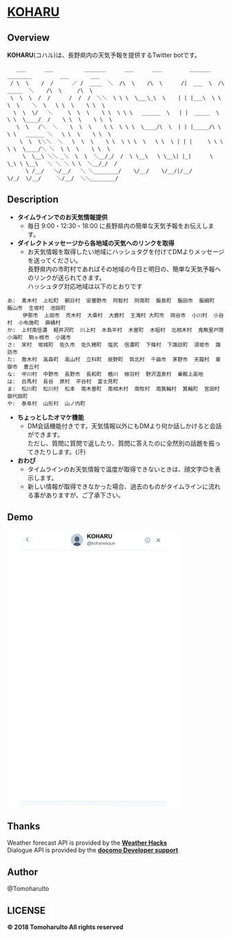 # [KOHARU](https://twitter.com/koharu_esque)

## Overview
__KOHARU__(コハル)は、長野県内の天気予報を提供するTwitter botです。  

```
   ___      ___          _______      ___      ___         _______     ________         ___       ___
 / \  \    /  /      ／ /  ____  ＼  /\  \    /\  \      /|  ___  \  /\   _____  ＼    /\  \     /\  \
 \  \  \  /  /      /  /  /  ＼＼  \ \ \  \___\_\  \    | | |___\  \ \ \  \    ＼  \   \ \  \    \ \  \
  \  \  \/   ＼     \  \  \    \ \  \ \ \   ______  \   | |  _____  \ \ \  \____/  /    \ \  \    \ \  \
   \  \   /＼  ＼    \  \  \    \ \  \ \ \  \____/\  \  | | |_____/\ \ \ \   ______ ＼   \ \  \    \ \  \
    \  \  \＼＼  ＼   \  \  \    \ \  \ \ \  \   \ \  \ | | |     \ \ \ \ \  \____/＼ ＼  \ \  \    \ \  \
     \  \__\ ＼＼ _＼  \  \  ＼__/_/  /  \ \__\   \ \__\| |_|      \ \_\ \ \__\   ＼ ＼ ＼ \ \  ＼__/_/  /
      \ /__/   ＼/__/   ＼ ＼________/    \/__/    \/__/|/__/       \/_/  \/__/     ＼/__/  ＼＼________/
```

## Description
- __タイムラインでのお天気情報提供__
    - 毎日 9:00・12:30・18:00 に長野県内の簡単な天気予報をお伝えします。
- __ダイレクトメッセージから各地域の天気へのリンクを取得__
    - お天気情報を取得したい地域にハッシュタグを付けてDMよりメッセージを送ってください。  
      長野県内の市町村であればその地域の今日と明日の、簡単な天気予報へのリンクが送られてきます。  
      ハッシュタグ対応地域は以下のとおりです
```
あ:  青木村  上松町  朝日村  安曇野市  阿智村  阿南町  飯島町  飯田市  飯綱町  飯山市  生坂村  池田町  
     伊那市  上田市  売木村  大桑村  大鹿村  王滝村 大町市  岡谷市  小川村  小谷村  小布施町  麻績村  
か:  上村南信濃  軽井沢町  川上村  木島平村  木曽町  木祖村  北相木村  鬼無里戸隠  小海町  駒ヶ根市  小諸市  
さ:  栄村  坂城町  佐久市  佐久穂町  塩尻  信濃町  下條村  下諏訪町  須坂市  諏訪市  
た:  喬木村  高森町  高山村  立科町  辰野町  筑北村  千曲市  茅野市  天龍村  東御市  豊丘村  
な:  中川村  中野市  長野市  長和町  楢川  根羽村  野沢温泉村  乗鞍上高地  
は:  白馬村  長谷  原村  平谷村  富士見町  
ま:  松川町  松川村  松本  南木曽町  南相木村  南牧村  南箕輪村  箕輪町  宮田村  御代田町  
や:  泰阜村  山形村  山ノ内町  
```
- __ちょっとしたオマケ機能__
    - DM会話機能付きです。天気情報以外にもDMより何か話しかけると会話ができます。  
      ただし、質問に質問で返したり、質問に答えたのに全然別の話題を振ってきたりします。(汗)  
- __おわび__
    - タイムラインのお天気情報で温度が取得できないときは、顔文字😊を表示します。  
    - 新しい情報が取得できなかった場合、過去のものがタイムラインに流れる事がありますが、ご了承下さい。
## Demo
<img src="images/demo_dialogue.gif" alt="" width="400px">  

## Thanks
Weather forecast API is provided by the __[Weather Hacks](http://weather.livedoor.com/weather_hacks/webservice)__  
Dialogue API is provided by the __[docomo Developer support](https://dev.smt.docomo.ne.jp/?p=index)__  

## Author
@TomoharuIto

## LICENSE
__&copy; 2018 TomoharuIto All rights reserved__
